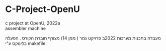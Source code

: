 # C-Project-OpenU
c project at OpenU, 2022a  
assembler machine

מעבדה בתכנות מערכות 2022ב פרויקט גמר ( ממן 14)
מצורף חוברת הקורס .
הפעלה בלינוקס ע"י makefile.
